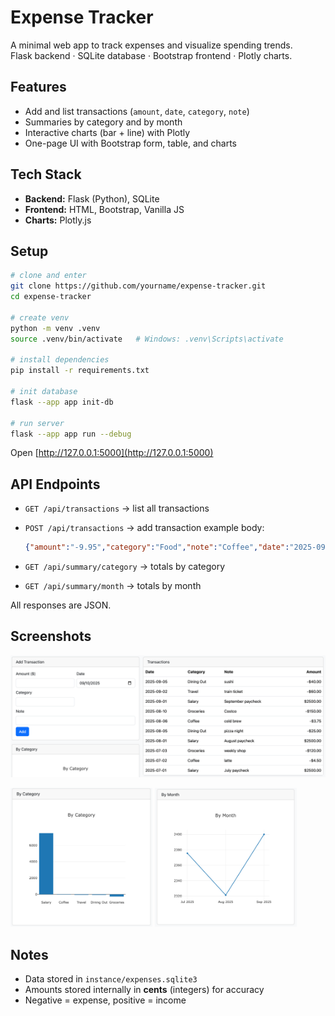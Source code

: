 # Expense Tracker

A minimal web app to track expenses and visualize spending trends.  
Flask backend · SQLite database · Bootstrap frontend · Plotly charts.

## Features
- Add and list transactions (`amount`, `date`, `category`, `note`)
- Summaries by category and by month
- Interactive charts (bar + line) with Plotly
- One-page UI with Bootstrap form, table, and charts

## Tech Stack
- **Backend:** Flask (Python), SQLite  
- **Frontend:** HTML, Bootstrap, Vanilla JS  
- **Charts:** Plotly.js  

## Setup

```bash
# clone and enter
git clone https://github.com/yourname/expense-tracker.git
cd expense-tracker

# create venv
python -m venv .venv
source .venv/bin/activate   # Windows: .venv\Scripts\activate

# install dependencies
pip install -r requirements.txt

# init database
flask --app app init-db

# run server
flask --app app run --debug
````

Open [http://127.0.0.1:5000](http://127.0.0.1:5000)

## API Endpoints

* `GET /api/transactions` → list all transactions
* `POST /api/transactions` → add transaction
  example body:

  ```json
  {"amount":"-9.95","category":"Food","note":"Coffee","date":"2025-09-13"}
  ```
* `GET /api/summary/category` → totals by category
* `GET /api/summary/month` → totals by month

All responses are JSON.

## Screenshots

![form+table](docs/form+table.png)
<p float="left">
  <img src="docs/CategoryChart.png" width="45%" />
  <img src="docs/MonthChart.png" width="45%" />
</p>

## Notes

* Data stored in `instance/expenses.sqlite3`
* Amounts stored internally in **cents** (integers) for accuracy
* Negative = expense, positive = income
